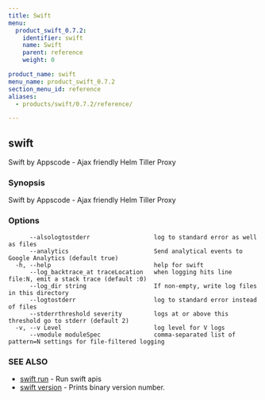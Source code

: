 ```yaml
---
title: Swift
menu:
  product_swift_0.7.2:
    identifier: swift
    name: Swift
    parent: reference
    weight: 0

product_name: swift
menu_name: product_swift_0.7.2
section_menu_id: reference
aliases:
  - products/swift/0.7.2/reference/

---
```

## swift

Swift by Appscode - Ajax friendly Helm Tiller Proxy

### Synopsis

Swift by Appscode - Ajax friendly Helm Tiller Proxy

### Options

```
      --alsologtostderr                  log to standard error as well as files
      --analytics                        Send analytical events to Google Analytics (default true)
  -h, --help                             help for swift
      --log_backtrace_at traceLocation   when logging hits line file:N, emit a stack trace (default :0)
      --log_dir string                   If non-empty, write log files in this directory
      --logtostderr                      log to standard error instead of files
      --stderrthreshold severity         logs at or above this threshold go to stderr (default 2)
  -v, --v Level                          log level for V logs
      --vmodule moduleSpec               comma-separated list of pattern=N settings for file-filtered logging
```

### SEE ALSO

* [swift run](/products/swift/0.7.2/reference/swift_run)	 - Run swift apis
* [swift version](/products/swift/0.7.2/reference/swift_version)	 - Prints binary version number.

